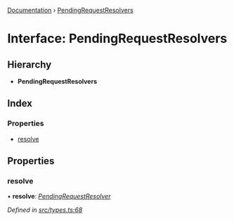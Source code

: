 [Documentation](../README.md) › [PendingRequestResolvers](pendingrequestresolvers.md)

# Interface: PendingRequestResolvers

## Hierarchy

* **PendingRequestResolvers**

## Index

### Properties

* [resolve](pendingrequestresolvers.md#resolve)

## Properties

###  resolve

• **resolve**: *[PendingRequestResolver](../README.md#pendingrequestresolver)*

*Defined in [src/types.ts:68](https://github.com/dylanaubrey/getta/blob/fa6c8f6/src/types.ts#L68)*
